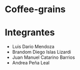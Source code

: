 # Coffee-grains




# Integrantes

- Luis Dario Mendoza
- Brandom Diego Islas Lizardi
- Juan Manuel Catarino Barrios
- Andrea Peña Leal

